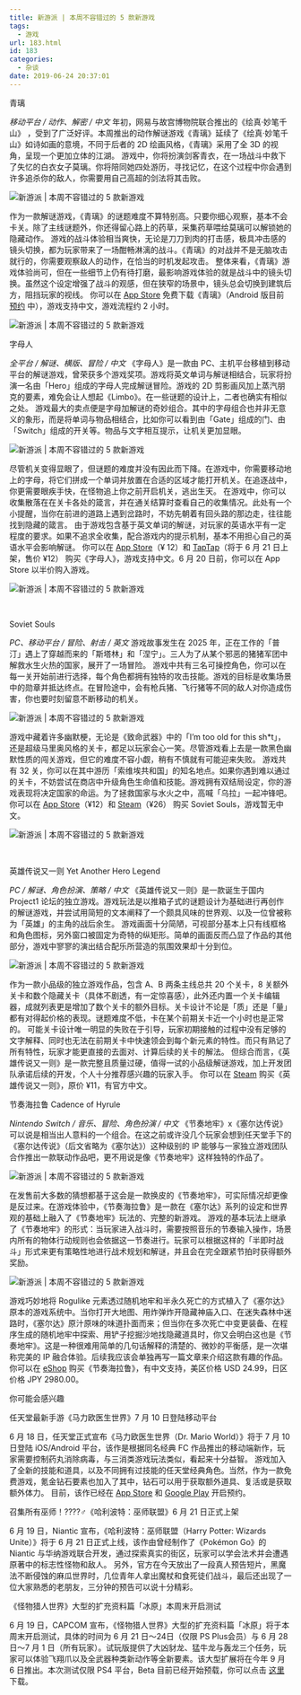 ```yaml
---
title: 新游派 | 本周不容错过的 5 款新游戏
tags:
  - 游戏
url: 183.html
id: 183
categories:
  - 杂谈
date: 2019-06-24 20:37:01
---
```


青璃

_移动平台 / 动作、解密 / 中文_ 年初，网易与故宫博物院联合推出的《绘真·妙笔千山》 ，受到了广泛好评。本周推出的动作解谜游戏《青璃》延续了《绘真·妙笔千山》如诗如画的意境，不同于后者的 2D 绘画风格，《青璃》采用了全 3D 的视角，呈现一个更加立体的江湖。 游戏中，你将扮演剑客青衣，在一场战斗中救下了失忆的白衣女子莫璃。你将陪同她四处游历，寻找记忆，在这个过程中你会遇到许多追杀你的敌人，你需要用自己高超的剑法将其击败。

![新游派 | 本周不容错过的 5 款新游戏](https://cdn.sspai.com/2019/06/19/3a4fdaf93a3a71b4b28f8171e579eb88.gif?imageView2/2/w/1120/q/90/interlace/1/ignore-error/1 "新游派 | 本周不容错过的 5 款新游戏")

作为一款解谜游戏，《青璃》的谜题难度不算特别高。只要你细心观察，基本不会卡关。除了主线谜题外，你还得留心路上的药草，采集药草喂给莫璃可以解锁她的隐藏动作。 游戏的战斗体验相当爽快，无论是刀刀到肉的打击感，极具冲击感的镜头切换，都为玩家带来了一场酣畅淋漓的战斗。《青璃》的对战并不是无脑攻击就行的，你需要观察敌人的动作，在恰当的时机发起攻击。 整体来看，《青璃》游戏体验尚可，但在一些细节上仍有待打磨，最影响游戏体验的就是战斗中的镜头切换。虽然这个设定增强了战斗的观感，但在狭窄的场景中，镜头总会切换到建筑后方，阻挡玩家的视线。 你可以在 [App Store](https://apps.apple.com/cn/app/%E9%9D%92%E7%92%83/id1452989059) 免费下载《青璃》（Android 版目前 [预约](https://ql.163.com/) 中），游戏支持中文，游戏流程约 2 小时。

![新游派 | 本周不容错过的 5 款新游戏](https://cdn.sspai.com/2019/06/19/48e2b00434f4c3711cff28f1f8dc9006.jpg?imageMogr2/quality/95/thumbnail/!180x180r/gravity/Center/crop/180x180 "新游派 | 本周不容错过的 5 款新游戏")

字母人

_全平台 / 解谜、横版、冒险 / 中文_ 《字母人》是一款由 PC、主机平台移植到移动平台的解谜游戏，曾荣获多个游戏奖项。游戏将英文单词与解谜相结合，玩家将扮演一名由「Hero」组成的字母人完成解谜冒险。游戏的 2D 剪影画风加上蒸汽朋克的要素，难免会让人想起《Limbo》。在一些谜题的设计上，二者也确实有相似之处。 游戏最大的卖点便是字母加解谜的奇妙组合。其中的字母组合也并非无意义的象形，而是将单词与物品相结合，比如你可以看到由「Gate」组成的门、由「Switch」组成的开关等。物品与文字相互提示，让机关更加显眼。

![新游派 | 本周不容错过的 5 款新游戏](https://cdn.sspai.com/2019/06/19/477e52fd71ed5c359d8e13705eb282a5.gif?imageView2/2/w/1120/q/90/interlace/1/ignore-error/1 "新游派 | 本周不容错过的 5 款新游戏")

尽管机关变得显眼了，但谜题的难度并没有因此而下降。在游戏中，你需要移动地上的字母，将它们拼成一个单词并放置在合适的区域才能打开机关。在追逐战中，你更需要眼疾手快，在怪物追上你之前开启机关，逃出生天。 在游戏中，你可以收集散落在在关卡各处的箴言，并在通关结算时查看自己的收集情况。此处有一个小提醒，当你在前进的道路上遇到岔路时，不妨先朝着有回头路的那边走，往往能找到隐藏的箴言。 由于游戏包含基于英文单词的解谜，对玩家的英语水平有一定程度的要求。如果不追求全收集，配合游戏内的提示机制，基本不用担心自己的英语水平会影响解谜。 你可以在 [App Store](https://apps.apple.com/cn/app/%E5%AD%97%E6%AF%8D%E4%BA%BA-typoman/id1365392834)（¥ 12）和 [TapTap](https://www.taptap.com/app/72825)（将于 6 月 21 日上架，售价 ¥12） 购买《字母人》，游戏支持中文。6 月 20 日前，你可以在 App Store 以半价购入游戏。

![新游派 | 本周不容错过的 5 款新游戏](https://cdn.sspai.com/2019/06/19/5a06b7adef5ee17c126b06806c7c07bf.jpg?imageMogr2/quality/95/thumbnail/!180x180r/gravity/Center/crop/180x180 "新游派 | 本周不容错过的 5 款新游戏")

 

Soviet Souls

_PC、移动平台 / 冒险、射击 / 英文_ 游戏故事发生在 2025 年，正在工作的「普汀」遇上了穿越而来的「斯塔林」和「涅宁」。三人为了从某个邪恶的猪猪军团中解救水生火热的国家，展开了一场冒险。 游戏中共有三名可操控角色，你可以在每一关开始前进行选择，每个角色都拥有独特的攻击技能。游戏的目标是收集场景中的勋章并抵达终点。在冒险途中，会有枪兵猪、飞行猪等不同的敌人对你造成伤害，你也要时刻留意不断移动的机关。

![新游派 | 本周不容错过的 5 款新游戏](https://cdn.sspai.com/2019/06/19/55cce2110e577b4c5cbcb54869427b59.gif?imageView2/2/w/1120/q/90/interlace/1/ignore-error/1 "新游派 | 本周不容错过的 5 款新游戏")

游戏中藏着许多幽默梗，无论是《致命武器》中的「I’m too old for this sh*t」，还是超级马里奥风格的关卡，都足以玩家会心一笑。尽管游戏看上去是一款黑色幽默性质的闯关游戏，但它的难度不容小觑，稍有不慎就有可能迎来失败。 游戏共有 32 关，你可以在其中游历「索维埃共和国」的知名地点。如果你遇到难以通过的关卡，不妨尝试在商店中升级角色生命值和技能。游戏拥有双结局设定，你的游戏表现将决定国家的命运。为了拯救国家与水火之中，高喊「乌拉」一起冲锋吧。 你可以在 [App Store](https://apps.apple.com/cn/app/soviet-souls/id1466122041)（¥12）和 [Steam](https://store.steampowered.com/app/1066210/Soviet_Souls/?curator_clanid=32668148)（¥26） 购买 Soviet Souls，游戏暂无中文。

![新游派 | 本周不容错过的 5 款新游戏](https://cdn.sspai.com/2019/06/19/030e5b255c833ed9de9c6db12caebee4.jpg?imageMogr2/quality/95/thumbnail/!180x180r/gravity/Center/crop/180x180 "新游派 | 本周不容错过的 5 款新游戏")

 

英雄传说又一则 Yet Another Hero Legend

_PC / 解谜、角色扮演、策略 / 中文_ 《英雄传说又一则》是一款诞生于国内 Project1 论坛的独立游戏。游戏玩法是以推箱子式的谜题设计为基础进行再创作的解谜游戏，并尝试用简短的文本阐释了一个颇具风味的世界观、以及一位曾被称为「英雄」的主角的战后余生。 游戏画面十分简陋，可视部分基本上只有线框格和角色图标，另外窗口被固定为奇特的纵矩形。简单的画面反而凸显了作品的其他部分，游戏中寥寥的演出结合配乐所营造的氛围效果却十分到位。

![新游派 | 本周不容错过的 5 款新游戏](https://cdn.sspai.com/2019/06/19/f6b18756a328bcf767779fb3d7f61f33.png?imageView2/2/w/1120/q/90/interlace/1/ignore-error/1 "新游派 | 本周不容错过的 5 款新游戏")

作为一款小品级的独立游戏作品，包含 A、B 两条主线总共 20 个关卡，8 关额外关卡和数个隐藏关卡（具体不剧透，有一定惊喜感），此外还内置一个关卡编辑器，成就列表更是增加了数个关卡的额外目标。关卡设计不论是「质」还是「量」都有对得起价格的表现。谜题难度不低，卡在某个前期关卡近一个小时也是正常的。 可能关卡设计唯一明显的失败在于引导，玩家初期接触的过程中没有足够的文字解释、同时也无法在前期关卡中快速领会到每个新元素的特性。而只有熟记了所有特性，玩家才能更直接的去面对、计算后续的关卡的解法。 但综合而言，《英雄传说又一则》是一款完整且质量过硬，值得一试的小品级解谜游戏，加上开发团队承诺后续的开发，个人十分推荐感兴趣的玩家入手。 你可以在 [Steam](https://store.steampowered.com/app/1083750/Yet_Another_Hero_Legend) 购买《英雄传说又一则》，原价 ¥11，有官方中文。

节奏海拉鲁 Cadence of Hyrule

_Nintendo Switch / 音乐、冒险、角色扮演 / 中文_ 《节奏地牢》x《塞尔达传说》可以说是相当出人意料的一个组合。在这之前或许没几个玩家会想到任天堂手下的《塞尔达传说》（后文省略为《塞尔达》）这种级别的 IP 能够与一家独立游戏团队合作推出一款联动作品吧，更不用说是像《节奏地牢》这样独特的作品了。

![新游派 | 本周不容错过的 5 款新游戏](https://cdn.sspai.com/2019/06/19/6a4911214ff6a84cc3341936c1fd7b03.jpg?imageView2/2/w/1120/q/90/interlace/1/ignore-error/1 "新游派 | 本周不容错过的 5 款新游戏")

在发售前大多数的猜想都基于这会是一款换皮的《节奏地牢》，可实际情况却更像是反过来。在游戏体验中，《节奏海拉鲁》是一款在《塞尔达》系列的设定和世界观的基础上融入了《节奏地牢》玩法的、完整的新游戏。 游戏的基本玩法上继承了《节奏地牢》的形式：当玩家进入战斗时，需要按照音乐的节奏输入操作，场景内所有的物体行动规则也会依据这一节奏进行。玩家可以根据这样的「半即时战斗」形式来更有策略性地进行战术规划和解谜，并且会在完全跟紧节拍时获得额外奖励。

![新游派 | 本周不容错过的 5 款新游戏](https://cdn.sspai.com/2019/06/19/e49c9a41473fd7b1080ced22a3a2d823.jpg?imageView2/2/w/1120/q/90/interlace/1/ignore-error/1 "新游派 | 本周不容错过的 5 款新游戏")

游戏巧妙地将 Rogulike 元素透过随机地牢和半永久死亡的方式植入了《塞尔达》原本的游戏系统中。当你打开大地图、用炸弹炸开隐藏神庙入口、在迷失森林中迷路时，《塞尔达》原汁原味的味道扑面而来；但当你在多次死亡中变更装备、在程序生成的随机地牢中探索、用铲子挖掘沙地找隐藏道具时，你又会明白这也是《节奏地牢》。这是一种很难用简单的几句话解释的清楚的、微妙的平衡感，是一次堪称完美的 IP 融合体验。后续我应该会单独再写一篇文章来介绍这款有趣的作品。 你可以在 [eShop](https://www.nintendo.com/games/detail/cadence-of-hyrule-crypt-of-the-necrodancer-featuring-the-legend-of-zelda-switch/) 购买《节奏海拉鲁》，有中文支持，美区价格 USD 24.99，日区价格 JPY 2980.00。

你可能会感兴趣

任天堂最新手游《马力欧医生世界》7 月 10 日登陆移动平台

6 月 18 日，任天堂正式宣布《马力欧医生世界（Dr. Mario World）》将于 7 月 10 日登陆 iOS/Android 平台，该作是根据同名经典 FC 作品推出的移动端新作，玩家需要控制药丸消除病毒，与三消类游戏玩法类似，看起来十分益智。 游戏加入了全新的技能和道具，以及不同拥有过技能的任天堂经典角色。当然，作为一款免费游戏，氪金钻石要素也加入了其中，钻石可以用于获取额外道具、复活或是获取额外体力。 目前，该作已经在 [App Store](https://apps.apple.com/us/app/dr-mario-world/id1440129313) 和 [Google Play](https://play.google.com/store/apps/details?id=com.nintendo.zama) 开启预约。  

召集所有巫师！????‍♂️《哈利波特：巫师联盟》6 月 21 日正式上架

6 月 19 日，Niantic 宣布，《哈利波特：巫师联盟（Harry Potter: Wizards Unite）》将于 6 月 21 日正式上线，该作由曾经制作了《Pokémon Go》的 Niantic 与华纳游戏联合开发，通过探索真实的街区，玩家可以学会法术并会遭遇原著中的标志性怪物和敌人。 另外，官方在今天放出了一段真人预告短片，黑魔法不断侵蚀的麻瓜世界时，几位青年人拿出魔杖和食死徒们战斗，最后还出现了一位大家熟悉的老朋友，三分钟的预告可以说十分精彩。  

《怪物猎人世界》大型的扩充资料篇「冰原」本周末开启测试

6 月 19 日，CAPCOM 宣布，《怪物猎人世界》大型的扩充资料篇「冰原」将于本周末开启测试，具体的时间为 6 月 21 日～24日（仅限 PS Plus会员）与 6 月 28 日～7 月 1 日（所有玩家）。试玩版提供了大凶豺龙、猛牛龙与轰龙三个任务，玩家可以体验飞翔爪以及全武器种类新动作等全新要素。该大型扩展将在今年 9 月 6 日推出。本次测试仅限 PS4 平台，Beta 目前已经开始预载，你可以点击 [这里](https://store.playstation.com/zh-hant-hk/product/HP0102-CUSA15651_00-MHWICEBORNBETA00) 下载。